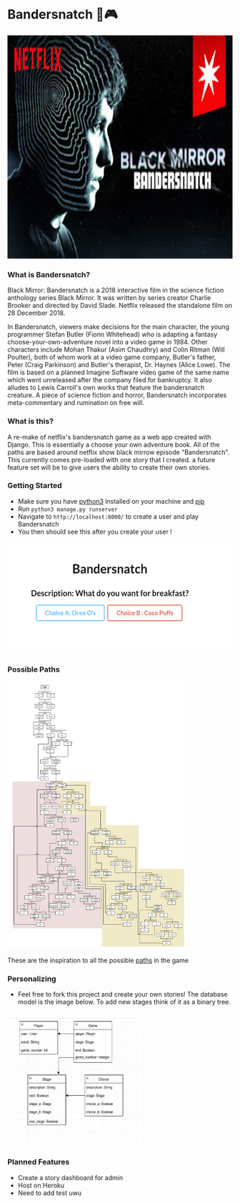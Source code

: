 # Bandersnatch 👾🎮

<img src="images/netflix.jpg" width="1000" height="500">

### What is Bandersnatch?

Black Mirror: Bandersnatch is a 2018 interactive film in the science fiction anthology series Black Mirror. It was written by series creator Charlie Brooker and directed by David Slade. Netflix released the standalone film on 28 December 2018.

In Bandersnatch, viewers make decisions for the main character, the young programmer Stefan Butler (Fionn Whitehead) who is adapting a fantasy choose-your-own-adventure novel into a video game in 1984. Other characters include Mohan Thakur (Asim Chaudhry) and Colin Ritman (Will Poulter), both of whom work at a video game company, Butler's father, Peter (Craig Parkinson) and Butler's therapist, Dr. Haynes (Alice Lowe). The film is based on a planned Imagine Software video game of the same name which went unreleased after the company filed for bankruptcy. It also alludes to Lewis Carroll's own works that feature the bandersnatch creature. A piece of science fiction and horror, Bandersnatch incorporates meta-commentary and rumination on free will.

### What is this? 
A re-make of netflix's bandersnatch game as a web app created with Django. This is essentially a choose your own adventure book. All of the paths are based around netflix show black mirrow episode "Bandersnatch". This currently comes pre-loaded with one story that I created. a future feature set will be to give users the ability to create their own stories. 


### Getting Started
- Make sure you have [python3](https://www.python.org/download/releases/3.0/) installed on your machine and [pip](https://pip.pypa.io/en/stable/installing/)
- Run `python3 manage.py runserver`
- Navigate to `http://localhost:8000/` to create a user and play Bandersnatch
- You then should see this after you create your user !
<img src="images/screenshot.png" width="500" height="250">

### Possible Paths

<img src="images/paths.jpg" width="400" height="600">

These are the inspiration to all the possible [paths](https://www.polygon.com/2018/12/29/18159525/black-mirror-bandersnatch-all-endings-guide-netflix) in the game

### Personalizing 
- Feel free to fork this project and create your own stories! The database model is the image below. To add new stages think of it as a binary tree.
<img src="images/model.png" width="300" height="300">
 
### Planned Features
- Create a story dashboard for admin
- Host on Heroku
- Need to add test uwu
 
<!--
## To Do 
- Get Next stage to work
- Render page after update

### Usefull Development Commands 
- `source env/bin/activate`
- `python3 manage.py runserver`
- `python3 manage.py makemigrations`
- `python3 manage.py migrate`

### Admin User 
- User: `andybui`
- Password: `password2018`
-->

 
